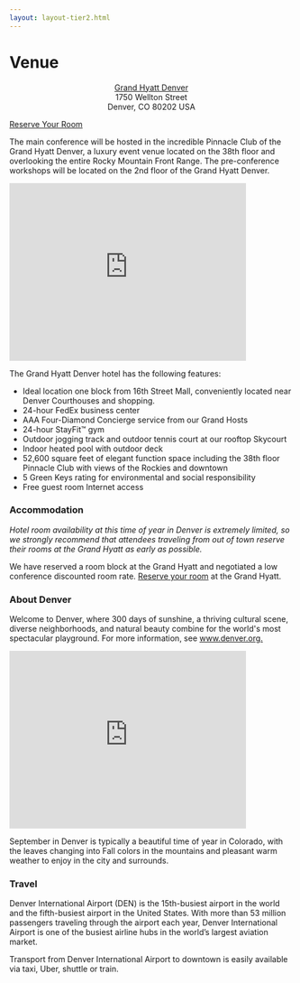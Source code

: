```yaml
---
layout: layout-tier2.html
---
```

<div class="section hero venue"></div>
<div class="container">
  <div class="col-lg-6 col-lg-offset-3">
    <h1 class="text-center">Venue</h1>
    <div class="row venue--address--reserve-btn-row">
        <p style="text-align: center;"><a href="https://www.hyatt.com/en-US/group-booking/DENRD/G-VIGE">Grand Hyatt Denver</a><br>1750 Wellton Street<br>Denver, CO 80202 USA</p>
        <a class="btn" href="https://www.hyatt.com/en-US/group-booking/DENRD/G-VIGE">Reserve Your Room</a>
    </div>
    <p>The main conference will be hosted in the incredible Pinnacle Club of the Grand Hyatt Denver, a luxury event venue located on the 38th floor and overlooking the entire Rocky Mountain Front Range. The pre-conference workshops will be located on the 2nd floor of the Grand Hyatt Denver.</p>
    <div class="video-responsive">
      <iframe width="420" height="315" src="https://www.youtube.com/embed/CzZdojjuMm0" frameborder="0" allowfullscreen></iframe>
    </div>
    <p>The Grand Hyatt Denver hotel has the following features:</p>
    <ul>
      <li>Ideal location one block from 16th Street Mall, conveniently located near Denver Courthouses and shopping.</li>
      <li>24-hour FedEx business center</li>
      <li>AAA Four-Diamond Concierge service from our Grand Hosts</li>
      <li>24-hour StayFit™ gym</li>
      <li>Outdoor jogging track and outdoor tennis court at our rooftop Skycourt</li>
      <li>Indoor heated pool with outdoor deck</li>
      <li>52,600 square feet of elegant function space including the 38th floor Pinnacle Club with views of the Rockies and downtown</li>
      <li>5 Green Keys rating for environmental and social responsibility</li>
      <li>Free guest room Internet access</li>
    </ul>
    <h3>Accommodation</h3>
    <p><em>Hotel room availability at this time of year in Denver is extremely limited, so we strongly recommend that attendees traveling from out of town reserve their rooms at the Grand Hyatt as early as possible.</em> </p>
    <p>We have reserved a room block at the Grand Hyatt and negotiated a low conference discounted room rate. <a href="https://www.hyatt.com/en-US/group-booking/DENRD/G-VIGE">Reserve your room</a> at the Grand Hyatt.</p>
    <h3>About Denver</h3>
    <p>Welcome to Denver, where 300 days of sunshine, a thriving cultural scene, diverse neighborhoods, and natural beauty combine for the world's most spectacular playground. For more information, see <a href="http://www.denver.org">www.denver.org.</a></p>
    <div class="video-responsive">
      <iframe width="420" height="315" src="https://www.youtube.com/embed/26RxUbH8HnU" frameborder="0" allowfullscreen></iframe>
    </div>
    <p>September in Denver is typically a beautiful time of year in Colorado, with the leaves changing into Fall colors in the mountains and pleasant warm weather to enjoy in the city and surrounds.</p>
    <h3>Travel</h3>
    <p>Denver International Airport (DEN) is the 15th-busiest airport in the world and the fifth-busiest airport in the United States. With more than 53 million passengers traveling through the airport each year, Denver International Airport is one of the busiest airline hubs in the world’s largest aviation market.</p>
    <p>Transport from Denver International Airport to downtown is easily available via taxi, Uber, shuttle or train.</p>
  </div>
</div>
